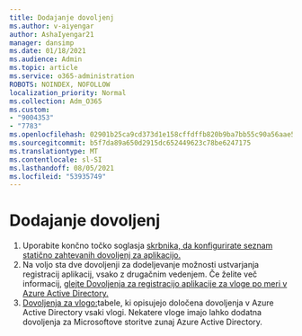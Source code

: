 ```yaml
---
title: Dodajanje dovoljenj
ms.author: v-aiyengar
author: AshaIyengar21
manager: dansimp
ms.date: 01/18/2021
ms.audience: Admin
ms.topic: article
ms.service: o365-administration
ROBOTS: NOINDEX, NOFOLLOW
localization_priority: Normal
ms.collection: Adm_O365
ms.custom:
- "9004353"
- "7783"
ms.openlocfilehash: 02901b25ca9cd373d1e158cffdffb820b9ba7bb55c90a56aae57807a2e932192
ms.sourcegitcommit: b5f7da89a650d2915dc652449623c78be6247175
ms.translationtype: MT
ms.contentlocale: sl-SI
ms.lasthandoff: 08/05/2021
ms.locfileid: "53935749"
---
```

# <a name="add-permissions"></a>Dodajanje dovoljenj

1. Uporabite končno točko soglasja [skrbnika, da konfigurirate seznam statično zahtevanih dovoljenj za aplikacijo.](https://docs.microsoft.com/azure/active-directory/develop/v2-permissions-and-consent#to-configure-the-list-of-statically-requested-permissions-for-an-application)
1. Na voljo sta dve dovoljenji za dodeljevanje možnosti ustvarjanja registracij aplikacij, vsako z drugačnim vedenjem. Če želite več informacij, [glejte Dovoljenja za registracijo aplikacije za vloge po meri v Azure Active Directory.](https://docs.microsoft.com/azure/active-directory/roles/custom-available-permissions)
1. [Dovoljenja za vlogo:](https://docs.microsoft.com/azure/active-directory/roles/permissions-reference#role-permissions)tabele, ki opisujejo določena dovoljenja v Azure Active Directory vsaki vlogi. Nekatere vloge imajo lahko dodatna dovoljenja za Microsoftove storitve zunaj Azure Active Directory.